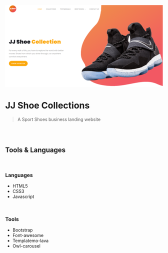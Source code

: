 <img src="https://github.com/herndev/JJ-shoe-collection/blob/master/assets/images/Screenshot.png" />

<br />

# JJ Shoe Collections

> A Sport Shoes business landing website

<br />
<br />

## Tools & Languages

<br />

### Languages

- HTML5
- CSS3
- Javascript

<br />

### Tools

- Bootstrap
- Font-awesome
- Templatemo-lava
- Owl-carousel


